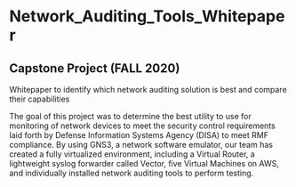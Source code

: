 # Network_Auditing_Tools_Whitepaper
## Capstone Project (FALL 2020)
Whitepaper to identify which network auditing solution is best and compare their capabilities

The goal of this project was to determine the best utility to use for monitoring of network devices to meet the security control requirements laid forth by Defense Information Systems Agency (DISA) to meet RMF compliance. By using GNS3, a network software emulator, our team has created a fully virtualized environment, including a Virtual Router, a lightweight syslog forwarder called Vector, five Virtual Machines on AWS, and individually installed network auditing tools to perform testing.
